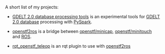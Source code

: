 A short list of my projects:

- [GDELT 2.0 database processing tools](https://github.com/sgulyaevsky/gdelt_tools) is an experimental tools for 
[GDELT 2.0 database](https://blog.gdeltproject.org/gdelt-2-0-our-global-world-in-realtime/) processing 
with [PySpark](https://spark.apache.org/docs/latest/).

- [openstf2ros](https://github.com/sgulyaevsky/openstf2ros) is a bridge between [openstf/minicap](https://github.com/openstf/minicap), 
[openstf/minitouch](https://github.com/openstf/minitouch) and [ROS](https://www.ros.org/). 

- [rqt_openstf_teleop](https://github.com/sgulyaevsky/rqt_openstf_teleop) is an rqt plugin to use with [openstf2ros](https://github.com/sgulyaevsky/openstf2ros) 
